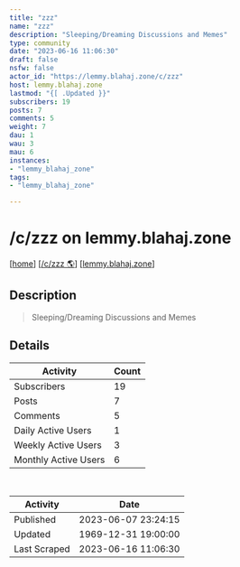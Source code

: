 ```yaml
---
title: "zzz" 
name: "zzz"
description: "Sleeping/Dreaming Discussions and Memes"
type: community
date: "2023-06-16 11:06:30"
draft: false
nsfw: false
actor_id: "https://lemmy.blahaj.zone/c/zzz"
host: lemmy.blahaj.zone
lastmod: "{[ .Updated }}"
subscribers: 19
posts: 7
comments: 5
weight: 7
dau: 1
wau: 3
mau: 6
instances:
- "lemmy_blahaj_zone"
tags: 
- "lemmy_blahaj_zone"

---
```


# /c/zzz on lemmy.blahaj.zone

[[home](/)]
[[/c/zzz 🌎](https://lemmy.blahaj.zone/c/zzz)]
[[lemmy.blahaj.zone](/instances/lemmy_blahaj_zone)]


## Description 

<blockquote class="description">
Sleeping/Dreaming Discussions and Memes
</blockquote>


## Details

| Activity | Count  |
|----------------------|---|
| Subscribers          | 19 |
| Posts                | 7  |
| Comments             | 5  |
| Daily Active Users   | 1  |
| Weekly Active Users  | 3  |
| Monthly Active Users | 6  |

<br>

| Activity | Date |
|----------------------|---|
| Published            | 2023-06-07 23:24:15 |
| Updated              | 1969-12-31 19:00:00 |
| Last Scraped         | 2023-06-16 11:06:30 |

